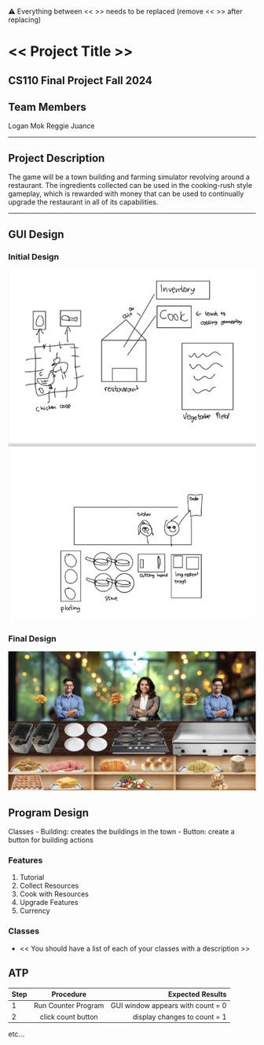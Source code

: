 
:warning: Everything between << >> needs to be replaced (remove << >> after replacing)

# << Project Title >>
## CS110 Final Project Fall 2024

## Team Members
Logan Mok
Reggie Juance

***

## Project Description

The game will be a town building and farming simulator revolving around a restaurant. The ingredients collected can be used in the cooking-rush style gameplay, which is rewarded with money that can be used to continually upgrade the restaurant in all of its capabilities.

***    

## GUI Design

### Initial Design

![initial gui](assets/gui.jpg)

### Final Design

![final gui](assets/finalgui.jpg)

## Program Design

Classes
    - Building: creates the buildings in the town
    - Button: create a button for building actions

### Features

1. Tutorial
2. Collect Resources
3. Cook with Resources
4. Upgrade Features
5. Currency

### Classes

- << You should have a list of each of your classes with a description >>

## ATP

| Step                 |Procedure             |Expected Results                   |
|----------------------|:--------------------:|----------------------------------:|
|  1                   | Run Counter Program  |GUI window appears with count = 0  |
|  2                   | click count button   | display changes to count = 1      |
etc...
